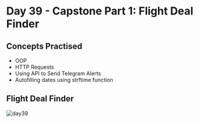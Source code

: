 # Day 39 - Capstone Part 1: Flight Deal Finder
## Concepts Practised
- OOP
- HTTP Requests
- Using API to Send Telegram Alerts
- Autofilling dates using strftime function
## Flight Deal Finder
![day39](https://user-images.githubusercontent.com/98851253/156944290-de51e891-a114-411b-834b-7e07cb1881c4.gif)
